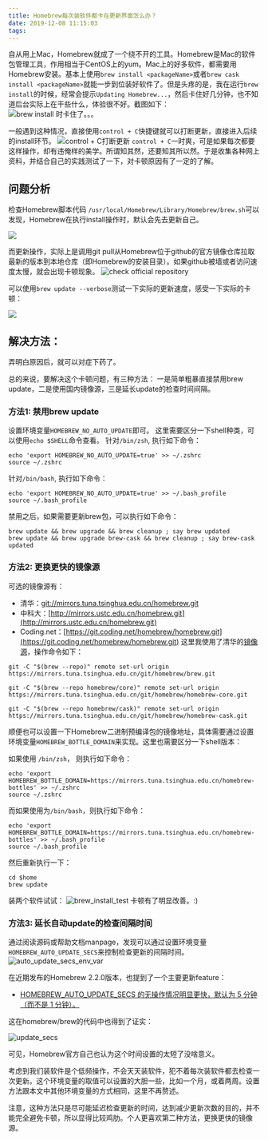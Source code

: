 ```yaml
---
title: Homebrew每次装软件都卡在更新界面怎么办？
date: 2019-12-08 11:15:03
tags:
---
```


自从用上Mac，Homebrew就成了一个绕不开的工具。Homebrew是Mac的软件包管理工具，作用相当于CentOS上的yum。Mac上的好多软件，都需要用Homebrew安装。基本上使用`brew install <packageName>`或者`brew cask install <packageName>`就能一步到位装好软件了。但是头疼的是，我在运行`brew install`的时候，经常会提示`Updating Homebrew...`，然后卡住好几分钟，也不知道后台实际上在干些什么，体验很不好。截图如下：
![brew install 时卡住了。。。](https://tva1.sinaimg.cn/large/006tNbRwly1g9o9r4bbrdj30ta026dfs.jpg)

一般遇到这种情况，直接使用`control + C`快捷键就可以打断更新，直接进入后续的install环节。
![control + C打断更新](https://tva1.sinaimg.cn/large/006tNbRwly1g9oa2txfudj30v605mt9b.jpg)
`control + C`一时爽，可是如果每次都要这样操作，却有违俺样的美学。所谓知其然，还要知其所以然。于是收集各种网上资料，并结合自己的实践测试了一下，对卡顿原因有了一定的了解。

## 问题分析

检查Homebrew脚本代码 `/usr/local/Homebrew/Library/Homebrew/brew.sh`可以发现，Homebrew在执行install操作时，默认会先去更新自己。

![](https://tva1.sinaimg.cn/large/006tNbRwly1g9ojpggsjrj30v40c0ac4.jpg)

而更新操作，实际上是调用git pull从Homebrew位于github的官方镜像仓库拉取最新的版本到本地仓库（即Homebrew的安装目录）。如果github被墙或者访问速度太慢，就会出现卡顿现象。
![check official repository](https://tva1.sinaimg.cn/large/006tNbRwly1g9oapkonfej30ym09q0u7.jpg)

可以使用`brew update --verbose`测试一下实际的更新速度，感受一下实际的卡顿：

![](https://tva1.sinaimg.cn/large/006tNbRwly1g9obm2zg75j312g0nudhq.jpg)



## 解决方法：

弄明白原因后，就可以对症下药了。

总的来说，要解决这个卡顿问题，有三种方法： 一是简单粗暴直接禁用brew update，二是使用国内镜像源，三是延长update的检查时间间隔。

### 方法1: 禁用brew update
设置环境变量`HOMEBREW_NO_AUTO_UPDATE`即可。
这里需要区分一下shell种类，可以使用`echo $SHELL`命令查看。
针对`/bin/zsh`, 执行如下命令：
```
echo 'export HOMEBREW_NO_AUTO_UPDATE=true' >> ~/.zshrc
source ~/.zshrc
```
针对`/bin/bash`, 执行如下命令：
```
echo 'export HOMEBREW_NO_AUTO_UPDATE=true' >> ~/.bash_profile
source ~/.bash_profile
```
禁用之后，如果需要更新brew包，可以执行如下命令：
```
brew update && brew upgrade && brew cleanup ; say brew updated
brew update && brew upgrade brew-cask && brew cleanup ; say brew-cask updated
```
### 方法2: 更换更快的镜像源
可选的镜像源有：
- 清华：[git://mirrors.tuna.tsinghua.edu.cn/homebrew.git](git://mirrors.tuna.tsinghua.edu.cn/homebrew.git)
- 中科大：[http://mirrors.ustc.edu.cn/homebrew.git](http://mirrors.ustc.edu.cn/homebrew.git)
- Coding.net：[https://git.coding.net/homebrew/homebrew.git](https://git.coding.net/homebrew/homebrew.git)
这里我使用了清华的[镜像源](https://mirrors.tuna.tsinghua.edu.cn/help/homebrew/)，操作命令如下：
```shell
git -C "$(brew --repo)" remote set-url origin https://mirrors.tuna.tsinghua.edu.cn/git/homebrew/brew.git

git -C "$(brew --repo homebrew/core)" remote set-url origin https://mirrors.tuna.tsinghua.edu.cn/git/homebrew/homebrew-core.git

git -C "$(brew --repo homebrew/cask)" remote set-url origin https://mirrors.tuna.tsinghua.edu.cn/git/homebrew/homebrew-cask.git
```
顺便也可以设置一下Homebrew二进制预编译包的镜像地址，具体需要通过设置环境变量`HOMEBREW_BOTTLE_DOMAIN`来实现。这里也需要区分一下shell版本：

如果使用 `/bin/zsh`， 则执行如下命令：
```
echo 'export HOMEBREW_BOTTLE_DOMAIN=https://mirrors.tuna.tsinghua.edu.cn/homebrew-bottles' >> ~/.zshrc
source ~/.zshrc
```
而如果使用为`/bin/bash`，则执行如下命令：
```
echo 'export HOMEBREW_BOTTLE_DOMAIN=https://mirrors.tuna.tsinghua.edu.cn/homebrew-bottles' >> ~/.bash_profile
source ~/.bash_profile
```
然后重新执行一下：
```
cd $home
brew update
```
装两个软件试试：
![brew_install_test](https://tva1.sinaimg.cn/large/006tNbRwly1g9oi1oqzw3j30km0akt90.jpg)
卡顿有了明显改善。:)

### 方法3: 延长自动update的检查间隔时间
通过阅读源码或帮助文档manpage，发现可以通过设置环境变量`HOMEBREW_AUTO_UPDATE_SECS`来控制检查更新的间隔时间。
![auto_update_secs_env_var](https://tva1.sinaimg.cn/large/006tNbRwly1g9oikrji0tj315i0me78p.jpg)

在近期发布的Homebrew 2.2.0版本，也提到了一个主要更新feature：

- [HOMEBREW_AUTO_UPDATE_SECS 的无操作情况明显更快，默认为 5 分钟（而不是 1 分钟）。](https://www.oschina.net/news/111734/homebrew-2-2-0-released)

这在homebrew/brew的代码中也得到了证实：

![update_secs](https://tva1.sinaimg.cn/large/006tNbRwly1g9oiwq89r3j30y40b8myx.jpg)

可见，Homebrew官方自己也认为这个时间设置的太短了没啥意义。

考虑到我们装软件是个低频操作，不会天天装软件，犯不着每次装软件都去检查一次更新。这个环境变量的取值可以设置的大胆一些，比如一个月，或着两周。设置方法跟本文中其他环境变量的方式相同，这里不再赘述。

注意，这种方法只是尽可能延迟检查更新的时间，达到减少更新次数的目的，并不能完全避免卡顿，所以显得比较鸡肋。个人更喜欢第二种方法，更换更快的镜像源。

